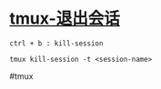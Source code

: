 
# [tmux-退出会话](../index/tmux.md#tmux-退出会话)

```
ctrl + b : kill-session

tmux kill-session -t <session-name>
```

#tmux
